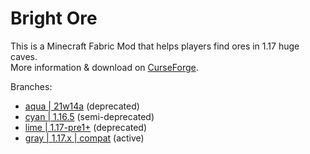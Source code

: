 # Bright Ore
This is a Minecraft Fabric Mod that helps players find ores in 1.17 huge caves.  
More information & download on [CurseForge](https://www.curseforge.com/minecraft/mc-mods/bright-ore).  

Branches:
* [aqua | 21w14a](https://github.com/Featurehouse/bright-ore/tree/aqua) (deprecated)
* [cyan | 1.16.5](https://github.com/Featurehouse/bright-ore/tree/cyan) (semi-deprecated)
* [lime | 1.17-pre1+](https://github.com/Featurehouse/bright-ore/tree/lime) (deprecated)
* [gray | 1.17.x | compat](https://github.com/Featurehouse/bright-ore/tree/gray) (active)